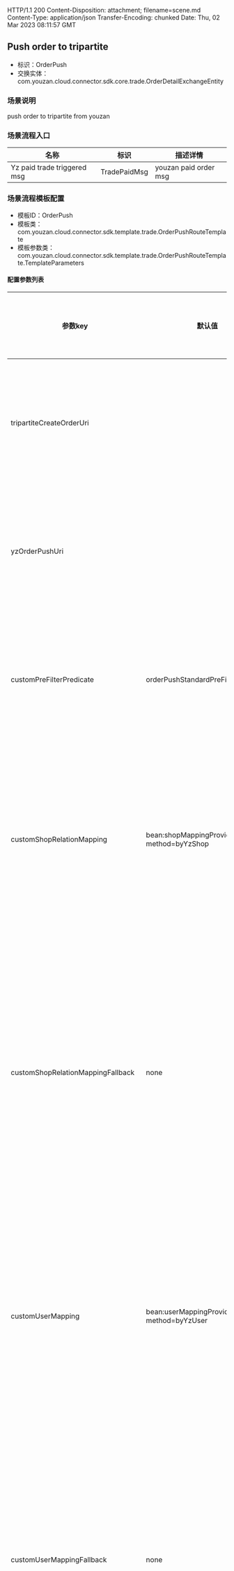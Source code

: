 HTTP/1.1 200 
Content-Disposition: attachment; filename=scene.md
Content-Type: application/json
Transfer-Encoding: chunked
Date: Thu, 02 Mar 2023 08:11:57 GMT

## Push order to tripartite
- 标识：OrderPush
- 交换实体：com.youzan.cloud.connector.sdk.core.trade.OrderDetailExchangeEntity
### 场景说明
push order to tripartite from youzan
### 场景流程入口

名称 | 标识 | 描述详情
---|---|---
Yz paid trade triggered msg | TradePaidMsg | youzan paid order msg

### 场景流程模板配置
- 模板ID：OrderPush
- 模板类：com.youzan.cloud.connector.sdk.template.trade.OrderPushRouteTemplate
- 模板参数类：com.youzan.cloud.connector.sdk.template.trade.OrderPushRouteTemplate.TemplateParameters

#### 配置参数列表

<table xmlns="http://www.w3.org/1999/html" xmlns="http://www.w3.org/1999/html">
    <colgroup>
        <col style="width: 10%" />
        <col style="width: 20%" />
        <col style="width: 20%" />
        <col style="width: 10%" />
        <col style="width: 10%" />
        <col style="width: 15%" />
        <col style="width: 15%" />
    </colgroup>
    <thead>
    <tr>
        <th>参数key</th>
        <th>默认值</th>
        <th>可选值</th>
        <th>关联场景流程</th>
        <th>允许定制</th>
        <th>定制示例</th>
        <th>参数描述</th>
    </tr>
    </thead>
    <tbody>
            <tr>
                <td>tripartiteCreateOrderUri</td>
                <td></td>
                <td></td>
                <td></td>
                <td>Y</td>
                <td></td>
                <td>三方厂商对接创建订单实现</td>
            </tr>
            <tr>
                <td>yzOrderPushUri</td>
                <td></td>
                <td>OrderPushTemplateYzTemplate-alpha : 有赞订单同步标准流程实现alpha版本 <br> </td>
                <td></td>
                <td>Y</td>
                <td></td>
                <td>有赞订单同步标准流程实现</td>
            </tr>
            <tr>
                <td>customPreFilterPredicate</td>
                <td>orderPushStandardPreFilterPredicate</td>
                <td>orderPushStandardPreFilterPredicate : 有赞订单默认前置过滤规则，1.crm订单不同步；2.礼品卡订单不同步； 3.虚拟订单不同步；4.分销订单不同步 <br> </td>
                <td></td>
                <td>Y</td>
                <td>自定义组件实现{@link(com.youzan.cloud.connector.sdk.api.common.ExchangeFilterPredicate)}</td>
                <td>有赞订单同步前置过滤处理</td>
            </tr>
            <tr>
                <td>customShopRelationMapping</td>
                <td>bean:shopMappingProviderImpl?method=byYzShop</td>
                <td>bean:shopMappingProviderImpl?method=byYzShop : 根据shop_relation表配置查询有赞店铺映射的外部店铺标识 <br> </td>
                <td></td>
                <td>Y</td>
                <td>自定义组件实现{@link ShopMappingProvider#byYzShop(com.youzan.cloud.connector.sdk.api.shop.model.ByYzShopQryParam)}</td>
                <td>查询订单关联的有赞店铺映射的外部店铺</td>
            </tr>
            <tr>
                <td>customShopRelationMappingFallback</td>
                <td>none</td>
                <td>none : 不存在店铺映射降级逻辑，未找到映射时抛出异常阻断流程执行 <br> allowNull : 店铺映射允许为空，未找到映射时流程继续执行 <br> </td>
                <td></td>
                <td>Y</td>
                <td>自定义组件实现{@link ShopMappingProvider#byYzShop(com.youzan.cloud.connector.sdk.api.shop.model.ByYzShopQryParam)}</td>
                <td>查询订单关联的有赞店铺映射的外部店铺失败时的降级处理</td>
            </tr>
            <tr>
                <td>customUserMapping</td>
                <td>bean:userMappingProviderImpl?method=byYzUser</td>
                <td>bean:userMappingProviderImpl?method=byYzUser : 根据会员打通的映射表user_relation,查询会员映射的外部会员标识 <br> </td>
                <td></td>
                <td>Y</td>
                <td>自定义组件实现{@link com.youzan.cloud.connector.sdk.api.user.UserMappingProvider#byYzUser(com.youzan.cloud.connector.sdk.api.user.model.ByYzUserQryParam)}</td>
                <td>查询订单关联的有赞会员映射的外部会员标识</td>
            </tr>
            <tr>
                <td>customUserMappingFallback</td>
                <td>none</td>
                <td>none : 不存在会员映射降级逻辑，未找到映射时抛出异常阻断流程执行 <br> allowNull : 会员映射允许为空，未找到映射时流程继续执行 <br> </td>
                <td></td>
                <td>Y</td>
                <td>自定义组件实现{@link com.youzan.cloud.connector.sdk.api.user.UserMappingProvider#byYzUser(com.youzan.cloud.connector.sdk.api.user.model.ByYzUserQryParam)}</td>
                <td>查询订单关联的有赞会员映射的外部会员失败时的降级处理</td>
            </tr>
            <tr>
                <td>customSalesGuideMapping</td>
                <td>bean:guideMappingProviderImpl?method=byYzGuide</td>
                <td>bean:guideMappingProviderImpl?method=byYzGuide : 根据导购打通的映射表shopping_guide_relation,查询导购映射的外部导购标识 <br> </td>
                <td></td>
                <td>Y</td>
                <td>自定义组件实现{@link GuideMappingProvider#byYzGuide(com.youzan.cloud.connector.sdk.api.guide.model.ByYzGuideQryParam)}</td>
                <td>查询订单关联的有赞销售导购映射的外部导购标识</td>
            </tr>
            <tr>
                <td>customSalesGuideMappingFallback</td>
                <td>none</td>
                <td>none : 不存在导购映射降级逻辑，未找到映射时抛出异常阻断流程执行 <br> allowNull : 导购映射允许为空，未找到映射时流程继续执行 <br> </td>
                <td></td>
                <td>Y</td>
                <td>自定义组件实现{@link GuideMappingProvider#byYzGuide(com.youzan.cloud.connector.sdk.api.guide.model.ByYzGuideQryParam)}</td>
                <td>查询订单关联的有赞销售导购映射的外部导购失败时的降级处理</td>
            </tr>
            <tr>
                <td>customServicesGuideMapping</td>
                <td>bean:guideMappingProviderImpl?method=byYzGuide</td>
                <td>bean:guideMappingProviderImpl?method=byYzGuide : 根据导购打通的映射表shopping_guide_relation,查询导购映射的外部导购标识 <br> </td>
                <td></td>
                <td>Y</td>
                <td>自定义组件实现{@link GuideMappingProvider#byYzGuide(com.youzan.cloud.connector.sdk.api.guide.model.ByYzGuideQryParam)}</td>
                <td>查询订单关联的有赞会员专属导购映射的外部导购标识</td>
            </tr>
            <tr>
                <td>customServicesGuideMappingFallback</td>
                <td>none</td>
                <td>none : 不存在导购映射降级逻辑，未找到映射时抛出异常阻断流程执行 <br> allowNull : 导购映射允许为空，未找到映射时流程继续执行 <br> </td>
                <td></td>
                <td>Y</td>
                <td>自定义组件实现{@link GuideMappingProvider#byYzGuide(com.youzan.cloud.connector.sdk.api.guide.model.ByYzGuideQryParam)}</td>
                <td>查询订单关联的有赞会员专属导购映射的外部导购失败时的降级处理</td>
            </tr>
            <tr>
                <td>customPostFilterPredicate</td>
                <td>none</td>
                <td>none : 不存在订单后置过滤处理组件 <br> </td>
                <td></td>
                <td>Y</td>
                <td>自定义组件实现{@link(com.youzan.cloud.connector.sdk.api.common.ExchangeFilterPredicate)}</td>
                <td>有赞订单同步后置过滤处理</td>
            </tr>
            <tr>
                <td>customItemMapping</td>
                <td>bean:fullItemMappingFacadeImpl?method=queryOutFullItemInfo</td>
                <td>bean:fullItemMappingFacadeImpl?method=queryOutFullItemInfo : 根据商品打通的映射表item_relation,查询商品映射的外部商品标识 <br> </td>
                <td></td>
                <td>Y</td>
                <td>自定义组件实现{@link FullItemMappingFacade#queryOutFullItemInfo(com.youzan.cloud.connector.sdk.api.item.model.QueryOutFullItemParam)}</td>
                <td>查询子订单关联的有赞商品映射的外部商品标识</td>
            </tr>
            <tr>
                <td>customItemMappingFallback</td>
                <td>none</td>
                <td>none : 不存在商品映射降级逻辑，未找到映射时抛出异常阻断流程执行 <br> allowNull : 商品映射允许为空，未找到映射时流程继续执行 <br> </td>
                <td></td>
                <td>Y</td>
                <td>自定义组件实现{@link FullItemMappingFacade#queryOutFullItemInfo(com.youzan.cloud.connector.sdk.api.item.model.QueryOutFullItemParam)}</td>
                <td>查询子订单关联的有赞商品映射的外部商品不存在时的降级处理</td>
            </tr>
            <tr>
                <td>customItemGuideMapping</td>
                <td>bean:guideMappingProviderImpl?method=byYzGuide</td>
                <td>bean:guideMappingProviderImpl?method=byYzGuide : 根据导购打通的映射表shopping_guide_relation,查询导购映射的外部导购标识 <br> </td>
                <td></td>
                <td>Y</td>
                <td>自定义组件实现{@link GuideMappingProvider#byYzGuide(com.youzan.cloud.connector.sdk.api.guide.model.ByYzGuideQryParam)}</td>
                <td>查询子订单关联的有赞商品导购映射的外部导购标识</td>
            </tr>
            <tr>
                <td>customItemGuideMappingFallback</td>
                <td>none</td>
                <td>none : 不存在导购映射降级逻辑，未找到映射时抛出异常阻断流程执行 <br> allowNull : 商品导购映射允许为空，未找到映射时流程继续执行 <br> </td>
                <td></td>
                <td>Y</td>
                <td>自定义组件实现{@link GuideMappingProvider#byYzGuide(com.youzan.cloud.connector.sdk.api.guide.model.ByYzGuideQryParam)}</td>
                <td>查询子订单关联的有赞商品导购映射的外部导购不存在时的降级处理</td>
            </tr>
            <tr>
                <td>customSalesmanMapping</td>
                <td>bean:guideMappingProviderImpl?method=byYzGuide</td>
                <td>bean:guideMappingProviderImpl?method=byYzGuide : 根据导购打通的映射表shopping_guide_relation,查询导购映射的外部导购标识 <br> </td>
                <td></td>
                <td>Y</td>
                <td>自定义组件实现{@link GuideMappingProvider#byYzGuide(com.youzan.cloud.connector.sdk.api.guide.model.ByYzGuideQryParam)}</td>
                <td>查询订单关联的有赞分销员映射的外部分销员标识</td>
            </tr>
            <tr>
                <td>customSalesmanMappingFallback</td>
                <td>none</td>
                <td>none : 不存在分销员映射降级逻辑，未找到映射时抛出异常阻断流程执行 <br> allowNull : 分销员映射允许为空，未找到映射时流程继续执行 <br> </td>
                <td></td>
                <td>Y</td>
                <td>自定义组件实现{@link GuideMappingProvider#byYzGuide(com.youzan.cloud.connector.sdk.api.guide.model.ByYzGuideQryParam)}</td>
                <td>查询订单关联的有赞分销员映射的外部分销员不存在时的降级处理</td>
            </tr>
    </tbody>
</table>

